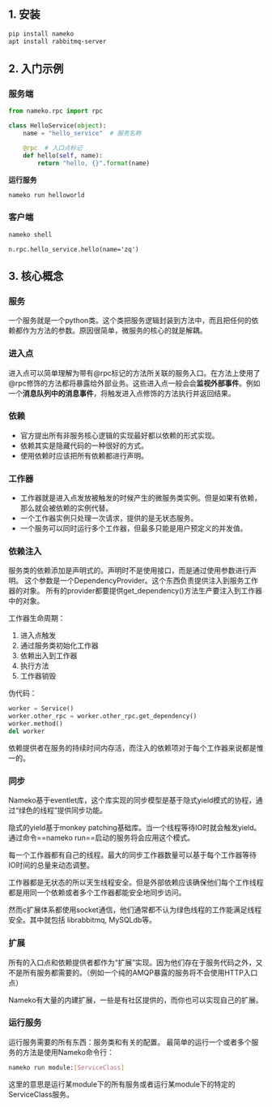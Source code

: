 ## 1. 安装

```bash
pip install nameko
apt install rabbitmq-server
```

## 2. 入门示例

### 服务端

```python
from nameko.rpc import rpc

class HelloService(object):
    name = "hello_service"  # 服务名称

    @rpc  # 入口点标记
    def hello(self, name):
        return "hello, {}".format(name)
```

**运行服务**

```bash
nameko run helloworld
```

### 客户端

```bash
nameko shell
```

```
n.rpc.hello_service.hello(name='zq')
```



## 3. 核心概念

### 服务

一个服务就是一个python类。这个类把服务逻辑封装到方法中，而且把任何的依赖都作为方法的参数。原因很简单，微服务的核心的就是解耦。

### 进入点

进入点可以简单理解为带有@rpc标记的方法所关联的服务入口。在方法上使用了@rpc修饰的方法都将暴露给外部业务。这些进入点一般会会**监视外部事件**。例如一个**消息队列中的消息事件**，将触发进入点修饰的方法执行并返回结果。

### 依赖

* 官方提出所有非服务核心逻辑的实现最好都以依赖的形式实现。
* 依赖其实是隐藏代码的一种很好的方式。
* 使用依赖时应该把所有依赖都进行声明。

### 工作器

* 工作器就是进入点发放被触发的时候产生的微服务类实例。但是如果有依赖，那么就会被依赖的实例代替。
* 一个工作器实例只处理一次请求，提供的是无状态服务。
* 一个服务可以同时运行多个工作器，但最多只能是用户预定义的并发值。

### 依赖注入

服务类的依赖添加是声明式的。声明时不是使用接口，而是通过使用参数进行声明。 
这个参数是一个DependencyProvider。这个东西负责提供注入到服务工作器的对象。 
所有的provider都要提供get_dependency()方法生产要注入到工作器中的对象。

工作器生命周期：

1. 进入点触发
2. 通过服务类初始化工作器
3. 依赖出入到工作器
4. 执行方法
5. 工作器销毁

伪代码：

```python
worker = Service()
worker.other_rpc = worker.other_rpc.get_dependency()
worker.method()
del worker
```

依赖提供者在服务的持续时间内存活，而注入的依赖项对于每个工作器来说都是惟一的。

### 同步

Nameko基于eventlet库，这个库实现的同步模型是基于隐式yield模式的协程，通过“绿色的线程”提供同步功能。

隐式的yield基于monkey patching基础库。当一个线程等待IO时就会触发yield。通过命令==nameko run==启动的服务将会应用这个模式。

每一个工作器都有自己的线程。最大的同步工作器数量可以基于每个工作器等待IO时间的总量来动态调整。

工作器都是无状态的所以天生线程安全。但是外部依赖应该确保他们每个工作线程都是用同一个依赖或者多个工作器都能安全地同步访问。

然而c扩展体系都使用socket通信，他们通常都不认为绿色线程的工作能满足线程安全。其中就包括 librabbitmq, MySQLdb等。

### 扩展

所有的入口点和依赖提供者都作为“扩展”实现。因为他们存在于服务代码之外，又不是所有服务都需要的。（例如一个纯的AMQP暴露的服务将不会使用HTTP入口点）

Nameko有大量的内建扩展，一些是有社区提供的，而你也可以实现自己的扩展。

### 运行服务

运行服务需要的所有东西：服务类和有关的配置。 
最简单的运行一个或者多个服务的方法是使用Nameko命令行：

```bash
nameko run module:[ServiceClass]
```

这里的意思是运行某module下的所有服务或者运行某module下的特定的ServiceClass服务。